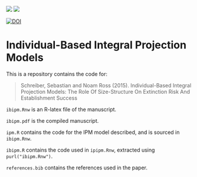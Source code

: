 [![](https://img.shields.io/packagist/l/doctrine/orm.svg)](https://github.com/noamross/ibipm/blob/master/LICENSE.md)
[![](https://licensebuttons.net/l/by/3.0/80x15.png)](https://github.com/noamross/ibipm/blob/master/LICENSE.md)

[![DOI](https://zenodo.org/badge/6023/noamross/ibipm.svg)](https://zenodo.org/badge/latestdoi/6023/noamross/ibipm)

# Individual-Based Integral Projection Models

This is a repository contains the code for:

> Schreiber, Sebastian and Noam Ross (2015). Individual-Based Integral Projection
Models: The Role Of Size-Structure On Extinction Risk And Establishment
Success

`ibipm.Rnw` is an R-latex file of the manuscript.

`ibipm.pdf` is the compiled manuscript.

`ipm.R` contains the code for the IPM model described, and is sourced in
`ibipm.Rnw`.

`ibipm.R` contains the code used in `ipipm.Rnw`, extracted using `purl("ibipm.Rnw")`.

`references.bib` contains the references used in the paper.
